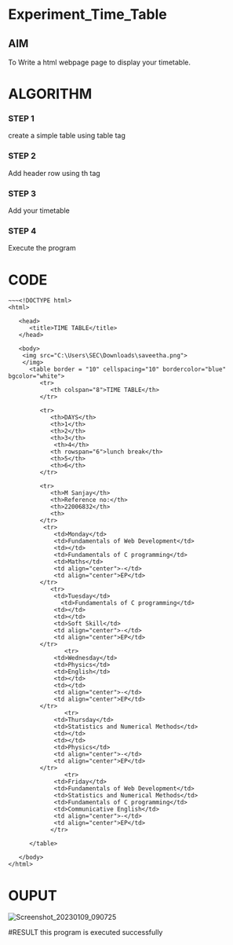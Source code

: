 # Experiment_Time_Table

## AIM
To Write a html webpage page to display your timetable.

# ALGORITHM
### STEP 1
create a simple table using table tag
### STEP 2
Add header row using th tag
### STEP 3
Add your timetable
### STEP 4
Execute the program

# CODE
```
~~~<!DOCTYPE html>
<html>

   <head>
      <title>TIME TABLE</title>
   </head>
	
   <body>
	<img src="C:\Users\SEC\Downloads\saveetha.png">
	</img>
      <table border = "10" cellspacing="10" bordercolor="blue" bgcolor="white">
         <tr>
            <th colspan="8">TIME TABLE</th>
         </tr>
         
         <tr>
            <th>DAYS</th>
            <th>1</th>
            <th>2</th>
            <th>3</th>
             <th>4</th>
            <th rowspan="6">lunch break</th>
            <th>5</th>
            <th>6</th>
         </tr>

         <tr>
            <th>M Sanjay</th>
            <th>Reference no:</th>
            <th>22006832</th>
			<th>
         </tr>
          <tr>
             <td>Monday</td>
             <td>Fundamentals of Web Development</td>
             <td></td>
             <td>Fundamentals of C programming</td>
             <td>Maths</td>
             <td align="center">-</td>
             <td align="center">EP</td>
         </tr>
			<tr>
             <td>Tuesday</td>
               <td>Fundamentals of C programming</td>
             <td></td>
             <td></td>
             <td>Soft Skill</td>
             <td align="center">-</td>
             <td align="center">EP</td>
         </tr>
				<tr>
             <td>Wednesday</td>
             <td>Physics</td>
             <td>English</td>
             <td></td>
             <td></td>
             <td align="center">-</td>
             <td align="center">EP</td>
         </tr>
				<tr>
             <td>Thursday</td>
             <td>Statistics and Numerical Methods</td>
             <td></td>
             <td></td>
             <td>Physics</td>
             <td align="center">-</td>
             <td align="center">EP</td>
         </tr>
				<tr>
             <td>Friday</td>
             <td>Fundamentals of Web Development</td>
             <td>Statistics and Numerical Methods</td>
             <td>Fundamentals of C programming</td>
             <td>Communicative English</td>
             <td align="center">-</td>
             <td align="center">EP</td>
			</tr>
         
      </table>
      
   </body>
</html>
```

# OUPUT
![Screenshot_20230109_090725](https://user-images.githubusercontent.com/119830477/213650875-08b1a02b-9ec4-477f-936b-5af1f18c47de.png)

#RESULT
this program is executed successfully


